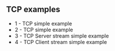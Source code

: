 ## TCP examples

- 1 - TCP simple example
- 2 - TCP simple example
- 3 - TCP Server stream simple example
- 4 - TCP Client stream simple example
